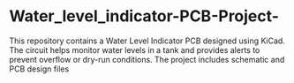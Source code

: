 # Water_level_indicator-PCB-Project-
This repository contains a Water Level Indicator PCB designed using KiCad. The circuit helps monitor water levels in a tank and provides alerts to prevent overflow or dry-run conditions. The project includes schematic and PCB design files
